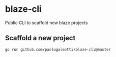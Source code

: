 # blaze-cli

Public CLI to scaffold new blaze projects

## Scaffold a new project

```bash
go run github.com/paologaleotti/blaze-cli@master
```
